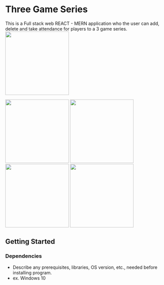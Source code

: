 # Three Game Series

This is a Full stack web REACT - MERN application who the user can add, delete and take attendance for players to a 3 game series.
<img src="https://www.kmazarakis.com/images/projects/three_game_series/1.PNG" width="200" height="200">

<img src="https://www.kmazarakis.com/images/projects/three_game_series/2.PNG" width="200" height="200">

<img src="https://www.kmazarakis.com/images/projects/three_game_series/3.PNG" width="200" height="200">

<img src="https://www.kmazarakis.com/images/projects/three_game_series/4.PNG" width="200" height="200">

<img src="https://www.kmazarakis.com/images/projects/three_game_series/5.PNG" width="200" height="200">

## Getting Started

### Dependencies

* Describe any prerequisites, libraries, OS version, etc., needed before installing program.
* ex. Windows 10
